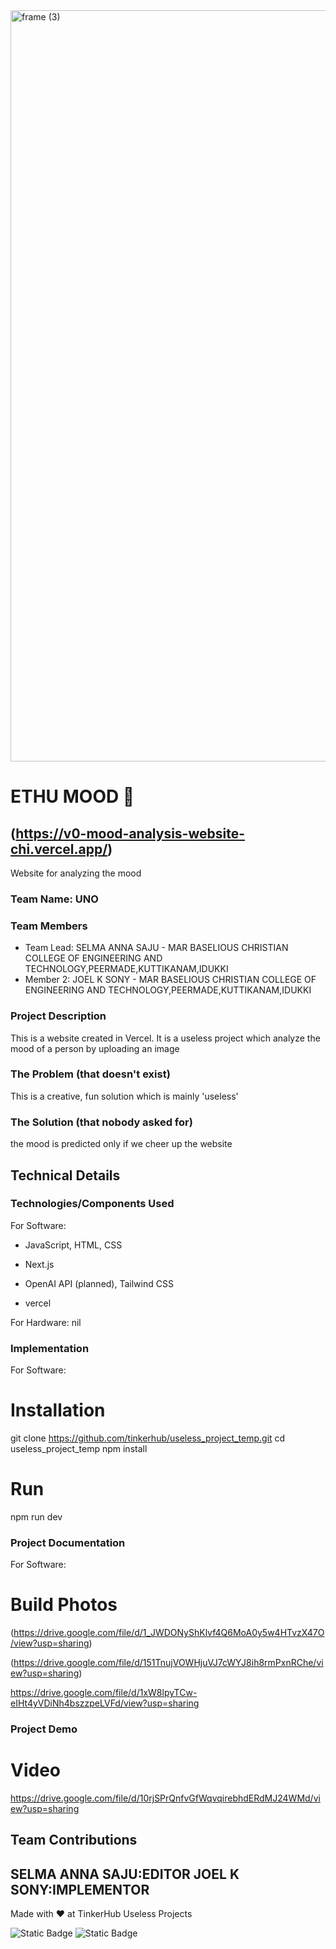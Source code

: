 <img width="3188" height="1202" alt="frame (3)" src="https://github.com/user-attachments/assets/517ad8e9-ad22-457d-9538-a9e62d137cd7" />


# ETHU MOOD 🎯


## (https://v0-mood-analysis-website-chi.vercel.app/)
Website for analyzing the mood
### Team Name: UNO


### Team Members
- Team Lead: SELMA ANNA SAJU - MAR BASELIOUS CHRISTIAN COLLEGE OF ENGINEERING AND TECHNOLOGY,PEERMADE,KUTTIKANAM,IDUKKI
- Member 2: JOEL K SONY - MAR BASELIOUS CHRISTIAN COLLEGE OF ENGINEERING AND TECHNOLOGY,PEERMADE,KUTTIKANAM,IDUKKI


### Project Description
This is a website created in Vercel. It is a useless project which analyze the mood of a person by uploading an image

### The Problem (that doesn't exist)
This is a creative, fun solution which is mainly 'useless'

### The Solution (that nobody asked for)
the mood is predicted only if we cheer up the website

## Technical Details
### Technologies/Components Used
For Software:
-  JavaScript, HTML, CSS  
- Next.js
- OpenAI API (planned), Tailwind CSS  

- vercel 



For Hardware: nil

### Implementation
For Software:
# Installation
git clone https://github.com/tinkerhub/useless_project_temp.git
cd useless_project_temp
npm install



# Run
npm run dev


### Project Documentation
For Software:




# Build Photos
(https://drive.google.com/file/d/1_JWDONyShKlvf4Q6MoA0y5w4HTvzX47O/view?usp=sharing)


(https://drive.google.com/file/d/151TnujVOWHjuVJ7cWYJ8ih8rmPxnRChe/view?usp=sharing)

https://drive.google.com/file/d/1xW8lpyTCw-eIHt4yVDiNh4bszzpeLVFd/view?usp=sharing

### Project Demo
# Video
https://drive.google.com/file/d/10rjSPrQnfvGfWqvqirebhdERdMJ24WMd/view?usp=sharing


## Team Contributions
   SELMA ANNA SAJU:EDITOR
   JOEL K SONY:IMPLEMENTOR
---
Made with ❤️ at TinkerHub Useless Projects 

![Static Badge](https://img.shields.io/badge/TinkerHub-24?color=%23000000&link=https%3A%2F%2Fwww.tinkerhub.org%2F)
![Static Badge](https://img.shields.io/badge/UselessProjects--25-25?link=https%3A%2F%2Fwww.tinkerhub.org%2Fevents%2FQ2Q1TQKX6Q%2FUseless%2520Projects)



